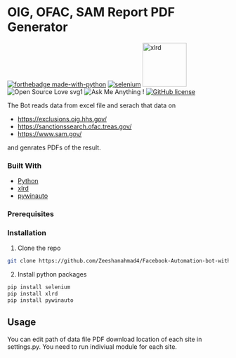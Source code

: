 
# OIG, OFAC, SAM Report PDF Generator
 [![forthebadge made-with-python](http://ForTheBadge.com/images/badges/made-with-python.svg)](https://www.python.org/)  [![selenium ](https://img.icons8.com/color/48/000000/selenium-test-automation.png)](https://selenium-python.readthedocs.io/) 
 <img src="https://i.imgur.com/466F7P8.png" alt="xlrd" height="100px" width="100px">
 ![Open Source Love svg1](https://badges.frapsoft.com/os/v1/open-source.svg?v=103)
  ![Ask Me Anything !](https://img.shields.io/badge/Ask%20me-anything-1abc9c.svg)
[![GitHub license](https://img.shields.io/github/license/Naereen/StrapDown.js.svg)](https://github.com/Naereen/StrapDown.js/blob/master/LICENSE)

The Bot reads data from excel file and serach that data on 
- https://exclusions.oig.hhs.gov/
- https://sanctionssearch.ofac.treas.gov/
- https://www.sam.gov/

and genrates PDFs of the result.


### Built With
* [Python](https://www.python.org/)
* [xlrd](https://www.crummy.com/software/BeautifulSoup/bs4/doc/)
* [pywinauto]()





### Prerequisites

### Installation
1. Clone the repo
```sh
git clone https://github.com/Zeeshanahmad4/Facebook-Automation-bot-with-Multilogin-and-Proxies.git
```

2. Install python packages
```sh
pip install selenium
pip install xlrd
pip install pywinauto

```

<!-- USAGE EXAMPLES -->
## Usage

You can edit path of data file PDF download location of each site in settings.py.
You need to run indiviual module for each site.

